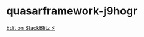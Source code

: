 # quasarframework-j9hogr

[Edit on StackBlitz ⚡️](https://stackblitz.com/edit/quasarframework-j9hogr)